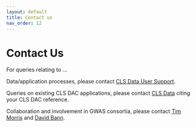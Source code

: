 ```yaml
---
layout: default
title: Contact us
nav_order: 12
---
```


# **Contact Us** 

For queries relating to ...

Data/application processes, please contact [CLS Data User Support](clsdata@ucl.ac.uk).

Queries on existing CLS DAC applications, please contact [CLS Data](mailto:clsdata@ucl.ac.uk) citing your CLS DAC reference.

Collaboration and involvement in GWAS consortia, please contact [Tim Morris](mailto:t.t.morris@ucl.ac.uk) and [David Bann](mailto:david.bann@ucl.ac.uk).
